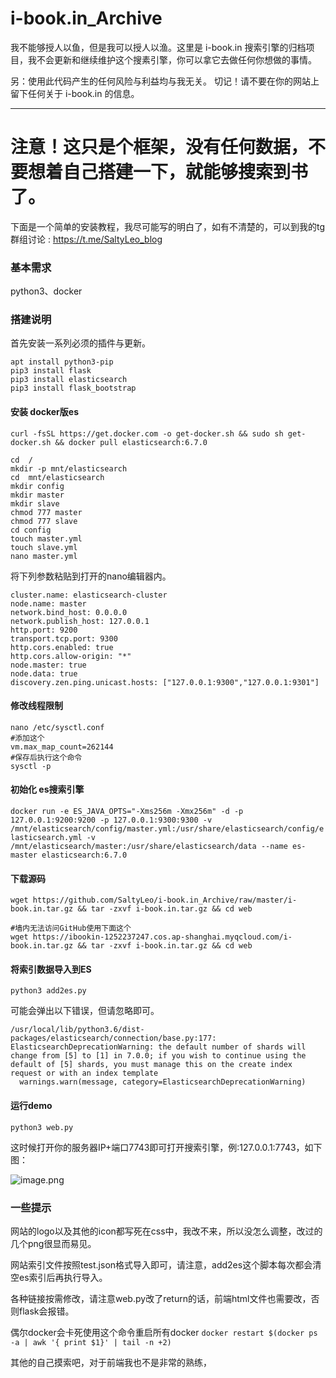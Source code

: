 # i-book.in_Archive

我不能够授人以鱼，但是我可以授人以渔。这里是 i-book.in 搜索引擎的归档项目，我不会更新和继续维护这个搜素引擎，你可以拿它去做任何你想做的事情。

另：使用此代码产生的任何风险与利益均与我无关。 切记！请不要在你的网站上留下任何关于 i-book.in 的信息。

-----

# 注意！这只是个框架，没有任何数据，不要想着自己搭建一下，就能够搜索到书了。


下面是一个简单的安装教程，我尽可能写的明白了，如有不清楚的，可以到我的tg群组讨论 : https://t.me/SaltyLeo_blog

### 基本需求

python3、docker

### 搭建说明

首先安装一系列必须的插件与更新。
```
apt install python3-pip
pip3 install flask
pip3 install elasticsearch
pip3 install flask_bootstrap
```

#### 安装 docker版es

```
curl -fsSL https://get.docker.com -o get-docker.sh && sudo sh get-docker.sh && docker pull elasticsearch:6.7.0

cd  /
mkdir -p mnt/elasticsearch
cd  mnt/elasticsearch
mkdir config
mkdir master
mkdir slave
chmod 777 master
chmod 777 slave
cd config
touch master.yml
touch slave.yml
nano master.yml
```
将下列参数粘贴到打开的nano编辑器内。

```
cluster.name: elasticsearch-cluster
node.name: master
network.bind_host: 0.0.0.0
network.publish_host: 127.0.0.1
http.port: 9200
transport.tcp.port: 9300
http.cors.enabled: true
http.cors.allow-origin: "*"
node.master: true
node.data: true
discovery.zen.ping.unicast.hosts: ["127.0.0.1:9300","127.0.0.1:9301"]
```

#### 修改线程限制
```
nano /etc/sysctl.conf
#添加这个
vm.max_map_count=262144 
#保存后执行这个命令
sysctl -p
```

#### 初始化 es搜索引擎

`docker run -e ES_JAVA_OPTS="-Xms256m -Xmx256m" -d -p 127.0.0.1:9200:9200 -p 127.0.0.1:9300:9300 -v /mnt/elasticsearch/config/master.yml:/usr/share/elasticsearch/config/elasticsearch.yml -v /mnt/elasticsearch/master:/usr/share/elasticsearch/data --name es-master elasticsearch:6.7.0`

#### 下载源码

```
wget https://github.com/SaltyLeo/i-book.in_Archive/raw/master/i-book.in.tar.gz && tar -zxvf i-book.in.tar.gz && cd web

#墙内无法访问GitHub使用下面这个
wget https://ibookin-1252237247.cos.ap-shanghai.myqcloud.com/i-book.in.tar.gz && tar -zxvf i-book.in.tar.gz && cd web
```
#### 将索引数据导入到ES
`python3 add2es.py`

可能会弹出以下错误，但请忽略即可。

```
/usr/local/lib/python3.6/dist-packages/elasticsearch/connection/base.py:177: ElasticsearchDeprecationWarning: the default number of shards will change from [5] to [1] in 7.0.0; if you wish to continue using the default of [5] shards, you must manage this on the create index request or with an index template
  warnings.warn(message, category=ElasticsearchDeprecationWarning)
```
#### 运行demo

`python3 web.py`

这时候打开你的服务器IP+端口7743即可打开搜索引擎，例:127.0.0.1:7743，如下图：

![image.png](https://i.loli.net/2020/06/27/WgCpfYdKIl45eF6.png)

### 一些提示

网站的logo以及其他的icon都写死在css中，我改不来，所以没怎么调整，改过的几个png很显而易见。

网站索引文件按照test.json格式导入即可，请注意，add2es这个脚本每次都会清空es索引后再执行导入。

各种链接按需修改，请注意web.py改了return的话，前端html文件也需要改，否则flask会报错。

偶尔docker会卡死使用这个命令重启所有docker `docker restart $(docker ps -a | awk '{ print $1}' | tail -n +2)`

其他的自己摸索吧，对于前端我也不是非常的熟练，


